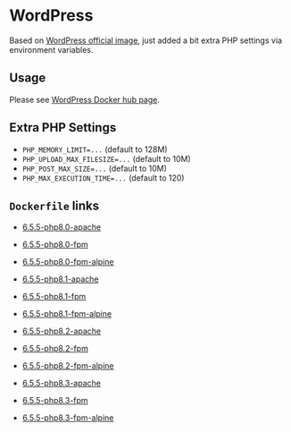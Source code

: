 # WordPress

Based on [WordPress official image](https://hub.docker.com/_/wordpress/), just added a bit extra PHP settings via environment variables.

## Usage

Please see [WordPress Docker hub page](https://hub.docker.com/_/wordpress/).

## Extra PHP Settings

- `PHP_MEMORY_LIMIT=...` (default to 128M)
- `PHP_UPLOAD_MAX_FILESIZE=...` (default to 10M)
- `PHP_POST_MAX_SIZE=...` (default to 10M)
- `PHP_MAX_EXECUTION_TIME=...` (default to 120)

## `Dockerfile` links

- [6.5.5-php8.0-apache](https://github.com/alwynpan/docker-wordpress/blob/master/Dockerfile.php8.0-apache)
- [6.5.5-php8.0-fpm](https://github.com/alwynpan/docker-wordpress/blob/master/Dockerfile.php8.0-fpm)
- [6.5.5-php8.0-fpm-alpine](https://github.com/alwynpan/docker-wordpress/blob/master/Dockerfile.php8.0-fpm-alpine)

- [6.5.5-php8.1-apache](https://github.com/alwynpan/docker-wordpress/blob/master/Dockerfile.php8.1-apache)
- [6.5.5-php8.1-fpm](https://github.com/alwynpan/docker-wordpress/blob/master/Dockerfile.php8.1-fpm)
- [6.5.5-php8.1-fpm-alpine](https://github.com/alwynpan/docker-wordpress/blob/master/Dockerfile.php8.1-fpm-alpine)

- [6.5.5-php8.2-apache](https://github.com/alwynpan/docker-wordpress/blob/master/Dockerfile.php8.2-apache)
- [6.5.5-php8.2-fpm](https://github.com/alwynpan/docker-wordpress/blob/master/Dockerfile.php8.2-fpm)
- [6.5.5-php8.2-fpm-alpine](https://github.com/alwynpan/docker-wordpress/blob/master/Dockerfile.php8.2-fpm-alpine)

- [6.5.5-php8.3-apache](https://github.com/alwynpan/docker-wordpress/blob/master/Dockerfile.php8.3-apache)
- [6.5.5-php8.3-fpm](https://github.com/alwynpan/docker-wordpress/blob/master/Dockerfile.php8.3-fpm)
- [6.5.5-php8.3-fpm-alpine](https://github.com/alwynpan/docker-wordpress/blob/master/Dockerfile.php8.3-fpm-alpine)
